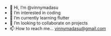 - 👋 Hi, I’m @vinnymadasu
- 👀 I’m interested in coding
- 🌱 I’m currently learning flutter
- 💞️ I’m looking to collaborate on projects
- 📫 How to reach me...
vinnymadasu@gmail.com

<!---
vinnymadasu/vinnymadasu is a ✨ special ✨ repository because its `README.md` (this file) appears on your GitHub profile.
You can click the Preview link to take a look at your changes.
--->
